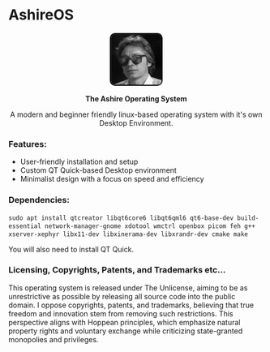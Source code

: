 # AshireOS

<p align="center">
  <img src="logo.jpg" alt="logo" width="100" height="100" style="border: 2px solid black; border-radius: 10px;">
</p>

<p align="center">
    <b> The Ashire Operating System </b>
</p>


<p align="center">
    A modern and beginner friendly linux-based operating system with it's own Desktop Environment.
</p>

### Features:

- User-friendly installation and setup
- Custom QT Quick-based Desktop environment
- Minimalist design with a focus on speed and efficiency

### Dependencies:

```
sudo apt install qtcreator libqt6core6 libqt6qml6 qt6-base-dev build-essential network-manager-gnome xdotool wmctrl openbox picom feh g++ xserver-xephyr libx11-dev libxinerama-dev libxrandr-dev cmake make
```

You will also need to install QT Quick.

### Licensing, Copyrights, Patents, and Trademarks etc...

This operating system is released under The Unlicense, aiming to be as unrestrictive as possible by releasing all source code into the public domain. I oppose copyrights, patents, and trademarks, believing that true freedom and innovation stem from removing such restrictions. This perspective aligns with Hoppean principles, which emphasize natural property rights and voluntary exchange while criticizing state-granted monopolies and privileges.